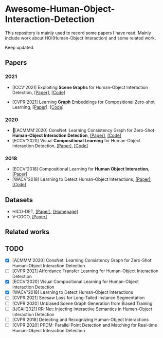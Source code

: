 # Awesome-Human-Object-Interaction-Detection

This repository is mainly used to record some papers I have read.  Mainly include work about HOI(Human-Object Interaction) and some related work. 

Keep updated.

## Papers

### 2021

- [ICCV'2021] Exploiting **Scene Graphs** for Human-Object Interaction Detection, [[Paper]](https://arxiv.org/pdf/2108.08584.pdf), [[Code]](https://github.com/ht014/SG2HOI)

- [CVPR'2021] Learning **Graph** Embeddings for Compositional Zero-shot Learning, [[Paper]](https://arxiv.org/pdf/2102.01987.pdf), [[Code]](https://github.com/ExplainableML/czsl)

### 2020

- 🎈[ACMMM'2020] ConsNet: Learning Consistency Graph for Zero-Shot **Human-Object Interaction Detection**, [[Paper]](https://arxiv.org/pdf/2008.06254.pdf), [[Code]](https://github.com/yeliudev/ConsNet)
- [ECCV'2020] Visual **Compositional Learning** for Human-Object Interaction Detection, [[Paper]](https://arxiv.org/pdf/2007.12407.pdf), [[Code]](https://github.com/zhihou7/VCL)

### 2018

- [ECCV'2018] Compositional Learning for **Human Object Interaction**, [[Paper]](https://openaccess.thecvf.com/content_ECCV_2018/papers/Keizo_Kato_Compositional_Learning_of_ECCV_2018_paper.pdf)
- [WACV'2018] Learning to Detect Human-Object Interactions, [[Paper]](http://www-personal.umich.edu/~ywchao/publications/chao_wacv2018.pdf), [[Code]](https://github.com/ywchao/ho-rcnn)

## Datasets
- HICO-DET, [[Paper]](http://www-personal.umich.edu/~ywchao/publications/chao_wacv2018.pdf), [[Homepage]](http://www-personal.umich.edu/~ywchao/hico/)
- V-COCO, [[Paper]](https://arxiv.org/pdf/1505.04474.pdf)

## Related works



## TODO

- [x] [ACMMM'2020] ConsNet: Learning Consistency Graph for Zero-Shot Human-Object Interaction Detection
- [ ] [CVPR'2021] Affordance Transfer Learning for Human-Object Interaction Detection
- [x] [ECCV'2020] Visual Compositional Learning for Human-Object Interaction Detection
- [x] [WACV'2018] Learning to Detect Human-Object Interactions
- [ ] [CVPR'2021] Seesaw Loss for Long-Tailed Instance Segmentation
- [ ] [CVPR'2020] Unbiased Scene Graph Generation from Biased Training 
- [ ] [IJCAI'2021] RR-Net: Injecting Interactive Semantics in Human-Object Interaction Detection
- [ ] [CVPR'2018] Detecting and Recognizing Human-Object Interactions
- [ ] [CVPR'2020] PPDM: Parallel Point Detection and Matching for Real-time Human-Object Interaction Detection